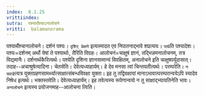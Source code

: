 ```yaml
---
index:  8.1.25
vrittiindex: 
sutra:  पश्यार्थैश्चाऽनालोचने
vritti:  balamanorama 
---
```


पश्यार्थैश्चानालोचने। दर्शनं पश्यः। `दृशिर् प्रेक्षणे` इत्यस्मादत एव निपातनाद्भावे शप्रत्ययः। `पाघ्रे`ति पश्यादेशः। पश्यः=दर्शनम् अर्थो येषां ते पश्यार्थाः, तैरिति विग्रहः। आलोचनं=चाक्षुषं ज्ञानं, तद्भिन्नमनालोचनम्, तत्र विद्यमानैः। दर्शनार्थकैरित्यर्थः। पश्येति दृशिना ज्ञानसामान्यं विवक्षितम्, अनालोचने इति चाक्षुषपर्युदासात्। तदाह--अचाश्रुषेत्यादिना। चेतसेति। देवेत्यध्याहार्यम्। हे देव मनसा त्वां चिन्तयतीत्यर्थः। परम्परेति। `न चवाहे`त्यत्र युक्तग्रहणसामर्थ्यात्साक्षात्संबन्धविवक्षा युक्ता। इह तु तद्विवक्षायां मानाऽभावात्परम्परान्वयेऽपि स्यादेव निषेध इत्यर्थः। भक्तस्तवेति। देवेत्यध्याहार्यम्। इह तवेत्यस्य रूपेणान्वयो न तु साक्षाद्भ्यायतिनेति भावः। `अनालोचने` इत्यस्य प्रयोजनमाह--आलोचना त्विति। 

